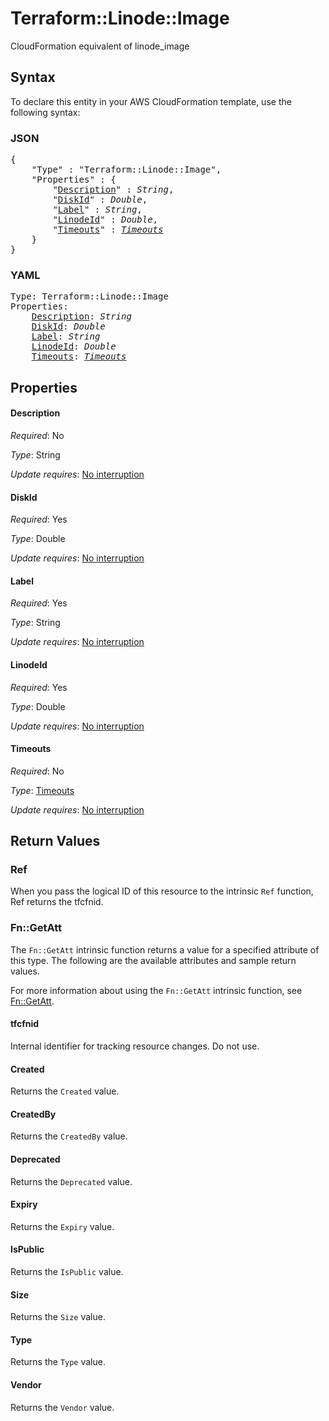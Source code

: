 # Terraform::Linode::Image

CloudFormation equivalent of linode_image

## Syntax

To declare this entity in your AWS CloudFormation template, use the following syntax:

### JSON

<pre>
{
    "Type" : "Terraform::Linode::Image",
    "Properties" : {
        "<a href="#description" title="Description">Description</a>" : <i>String</i>,
        "<a href="#diskid" title="DiskId">DiskId</a>" : <i>Double</i>,
        "<a href="#label" title="Label">Label</a>" : <i>String</i>,
        "<a href="#linodeid" title="LinodeId">LinodeId</a>" : <i>Double</i>,
        "<a href="#timeouts" title="Timeouts">Timeouts</a>" : <i><a href="timeouts.md">Timeouts</a></i>
    }
}
</pre>

### YAML

<pre>
Type: Terraform::Linode::Image
Properties:
    <a href="#description" title="Description">Description</a>: <i>String</i>
    <a href="#diskid" title="DiskId">DiskId</a>: <i>Double</i>
    <a href="#label" title="Label">Label</a>: <i>String</i>
    <a href="#linodeid" title="LinodeId">LinodeId</a>: <i>Double</i>
    <a href="#timeouts" title="Timeouts">Timeouts</a>: <i><a href="timeouts.md">Timeouts</a></i>
</pre>

## Properties

#### Description

_Required_: No

_Type_: String

_Update requires_: [No interruption](https://docs.aws.amazon.com/AWSCloudFormation/latest/UserGuide/using-cfn-updating-stacks-update-behaviors.html#update-no-interrupt)

#### DiskId

_Required_: Yes

_Type_: Double

_Update requires_: [No interruption](https://docs.aws.amazon.com/AWSCloudFormation/latest/UserGuide/using-cfn-updating-stacks-update-behaviors.html#update-no-interrupt)

#### Label

_Required_: Yes

_Type_: String

_Update requires_: [No interruption](https://docs.aws.amazon.com/AWSCloudFormation/latest/UserGuide/using-cfn-updating-stacks-update-behaviors.html#update-no-interrupt)

#### LinodeId

_Required_: Yes

_Type_: Double

_Update requires_: [No interruption](https://docs.aws.amazon.com/AWSCloudFormation/latest/UserGuide/using-cfn-updating-stacks-update-behaviors.html#update-no-interrupt)

#### Timeouts

_Required_: No

_Type_: <a href="timeouts.md">Timeouts</a>

_Update requires_: [No interruption](https://docs.aws.amazon.com/AWSCloudFormation/latest/UserGuide/using-cfn-updating-stacks-update-behaviors.html#update-no-interrupt)

## Return Values

### Ref

When you pass the logical ID of this resource to the intrinsic `Ref` function, Ref returns the tfcfnid.

### Fn::GetAtt

The `Fn::GetAtt` intrinsic function returns a value for a specified attribute of this type. The following are the available attributes and sample return values.

For more information about using the `Fn::GetAtt` intrinsic function, see [Fn::GetAtt](https://docs.aws.amazon.com/AWSCloudFormation/latest/UserGuide/intrinsic-function-reference-getatt.html).

#### tfcfnid

Internal identifier for tracking resource changes. Do not use.

#### Created

Returns the <code>Created</code> value.

#### CreatedBy

Returns the <code>CreatedBy</code> value.

#### Deprecated

Returns the <code>Deprecated</code> value.

#### Expiry

Returns the <code>Expiry</code> value.

#### IsPublic

Returns the <code>IsPublic</code> value.

#### Size

Returns the <code>Size</code> value.

#### Type

Returns the <code>Type</code> value.

#### Vendor

Returns the <code>Vendor</code> value.

